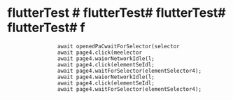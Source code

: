 # flutterTest # flutterTest# flutterTest# flutterTest# f
                    await openedPaCwaitForSelector(selector
                    await page4.click(meelector
                    await page4.waiorNetworkIdle(l;
                    await page4.click(elementSeIdl;
                    await page4.waitForSelector(elementSelector4);
                    await page4.waiorNetworkIdle(l;
                    await page4.click(elementSeIdl;
                    await page4.waitForSelector(elementSelector4);
